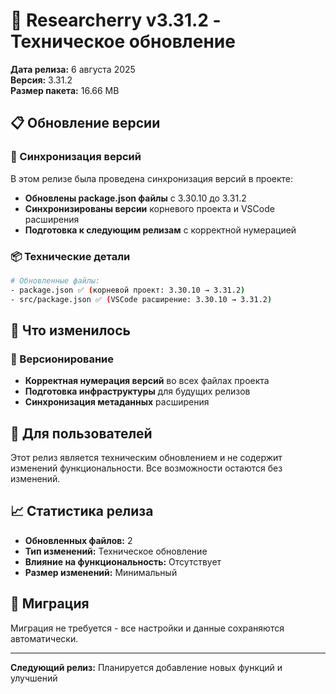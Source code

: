 # 🔧 Researcherry v3.31.2 - Техническое обновление

**Дата релиза:** 6 августа 2025  
**Версия:** 3.31.2  
**Размер пакета:** 16.66 MB

## 📋 Обновление версии

### 🔄 Синхронизация версий

В этом релизе была проведена синхронизация версий в проекте:

- **Обновлены package.json файлы** с 3.30.10 до 3.31.2
- **Синхронизированы версии** корневого проекта и VSCode расширения
- **Подготовка к следующим релизам** с корректной нумерацией

### 📦 Технические детали

```bash
# Обновленные файлы:
- package.json ✅ (корневой проект: 3.30.10 → 3.31.2)
- src/package.json ✅ (VSCode расширение: 3.30.10 → 3.31.2)
```

## 🎯 Что изменилось

### 🔧 Версионирование

- **Корректная нумерация версий** во всех файлах проекта
- **Подготовка инфраструктуры** для будущих релизов
- **Синхронизация метаданных** расширения

## 🚀 Для пользователей

Этот релиз является техническим обновлением и не содержит изменений функциональности. Все возможности остаются без изменений.

## 📈 Статистика релиза

- **Обновленных файлов:** 2
- **Тип изменений:** Техническое обновление
- **Влияние на функциональность:** Отсутствует
- **Размер изменений:** Минимальный

## 🔄 Миграция

Миграция не требуется - все настройки и данные сохраняются автоматически.

---

**Следующий релиз:** Планируется добавление новых функций и улучшений
